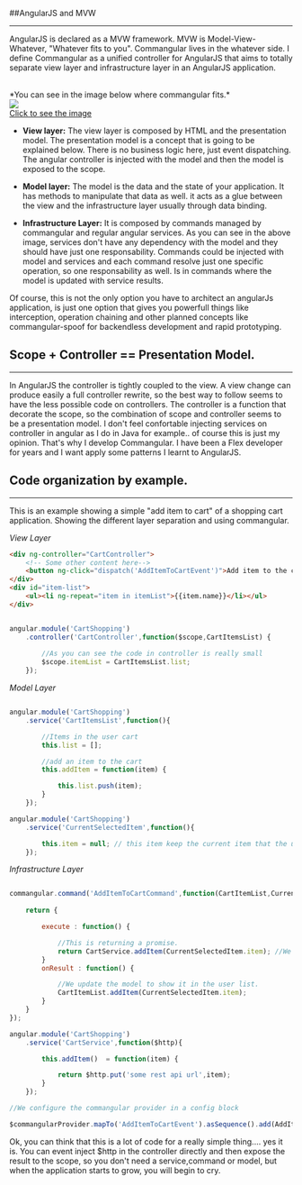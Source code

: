 
##AngularJS and MVW
***

AngularJS is declared as a MVW framework. MVW is Model-View-Whatever, "Whatever fits to you". Commangular lives in the whatever side. I define Commangular as a unified controller for AngularJS that aims to totally separate view layer and infrastructure layer in an AngularJS application.   

<br>
*You can see in the image below where commangular fits.*   
<br>
<div class="mvc-image text-center"><img src="/img/mvc.png" /></div>
<a class="mvc-image-link" href="/img/mvc.png">Click to see the image</a>

*	**View layer:** The view layer is composed by HTML and the presentation model. The presentation model is a concept that is going to be explained  below. There is no business logic here, just event dispatching. The angular controller is injected with the model and then the model is exposed to the scope.

*	**Model layer:** The model is the data and the state of your application. It has methods to manipulate that data as well. it acts as a glue between the view and the infrastructure layer usually through data binding. 

* 	**Infrastructure Layer:** It is composed by commands managed by commangular and regular angular services. As you can see in the above image, services don't have any dependency with the model and they should have just one responsability. Commands could be injected with model and services and each command resolve just one specific operation, so one responsability as well. Is in commands where the model is updated with service results.

Of course, this is not the only option you have to architect an angularJs application, is just one option that gives you powerfull things like interception, operation chaining and other planned concepts like commangular-spoof for backendless development and rapid prototyping. 



## Scope + Controller == Presentation Model.
***
In AngularJS the controller is tightly coupled to the view. A view change can produce easily a full controller rewrite, so the best way to follow seems to have the less possible code on controllers.
The controller is a function that decorate the scope, so the combination of scope and controller seems to be a presentation model. I don't feel confortable injecting services on controller in angular as I do in Java for example.. of course this is just my opinion. That's why I develop Commangular. I have been a Flex developer for years and I want apply some patterns I learnt to AngularJS.

## Code organization by example.
***
This is an example showing a simple "add item to cart" of a shopping cart application. Showing the different layer separation and using commangular.

*View Layer*

``` html
<div ng-controller="CartController">
	<!-- Some other content here-->
	<button ng-click="dispatch('AddItemToCartEvent')">Add item to the cart</button>
</div>
<div id="item-list">
	<ul><li ng-repeat="item in itemList">{{item.name}}</li></ul>
</div>
```
```javascript 

angular.module('CartShopping')
	.controller('CartController',function($scope,CartItemsList) {
		
		//As you can see the code in controller is really small
		$scope.itemList = CartItemsList.list;
	});
```
*Model Layer*

```javascript

angular.module('CartShopping')
	.service('CartItemsList',function(){

		//Items in the user cart
		this.list = [];

		//add an item to the cart
		this.addItem = function(item) {

			this.list.push(item);
		}
	});

angular.module('CartShopping')
	.service('CurrentSelectedItem',function(){

		this.item = null; // this item keep the current item that the user is viewing
	});	
```
*Infrastructure Layer*

```javascript

commangular.command('AddItemToCartCommand',function(CartItemList,CurrentSelectedItem,CartService) {
	
	return {

		execute : function() {

			//This is returning a promise.
			return CartService.addItem(CurrentSelectedItem.item); //We suposse the server knows where to add the item for simplicity;
		}
		onResult : function() {

			//We update the model to show it in the user list.	
			CartItemList.addItem(CurrentSelectedItem.item);
		}
	}
});

angular.module('CartShopping')
	.service('CartService',function($http){

		this.addItem()  = function(item) {

			return $http.put('some rest api url',item);
		}
	});

//We configure the commangular provider in a config block

$commangularProvider.mapTo('AddItemToCartEvent').asSequence().add(AddItemToCartCommand);	
```
Ok, you can think that this is a lot of code for a really simple thing.... yes it is. You can event inject $http in the controller directly and then expose the result to the scope, so you don't need a service,command or model, but when the application starts to grow, you will begin to cry. 